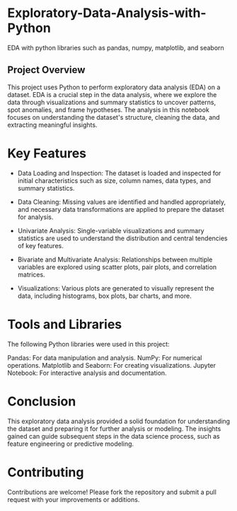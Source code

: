 # Exploratory-Data-Analysis-with-Python
EDA with python libraries such as pandas, numpy, matplotlib, and seaborn

## Project Overview
This project uses Python to perform exploratory data analysis (EDA) on a dataset. EDA is a crucial step in the data analysis, where we explore the data through visualizations and summary statistics to uncover patterns, spot anomalies, and frame hypotheses. The analysis in this notebook focuses on understanding the dataset's structure, cleaning the data, and extracting meaningful insights.
#

# Key Features
* Data Loading and Inspection:
The dataset is loaded and inspected for initial characteristics such as size, column names, data types, and summary statistics.

* Data Cleaning:
Missing values are identified and handled appropriately, and necessary data transformations are applied to prepare the dataset for analysis.

* Univariate Analysis:
Single-variable visualizations and summary statistics are used to understand the distribution and central tendencies of key features.

* Bivariate and Multivariate Analysis:
Relationships between multiple variables are explored using scatter plots, pair plots, and correlation matrices.

* Visualizations:
Various plots are generated to visually represent the data, including histograms, box plots, bar charts, and more.


# Tools and Libraries
The following Python libraries were used in this project:

Pandas: For data manipulation and analysis.
NumPy: For numerical operations.
Matplotlib and Seaborn: For creating visualizations.
Jupyter Notebook: For interactive analysis and documentation.

# Conclusion
This exploratory data analysis provided a solid foundation for understanding the dataset and preparing it for further analysis or modeling. The insights gained can guide subsequent steps in the data science process, such as feature engineering or predictive modeling.

# Contributing
Contributions are welcome! Please fork the repository and submit a pull request with your improvements or additions.
